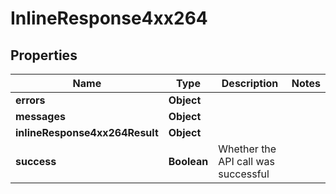 # InlineResponse4xx264

## Properties
Name | Type | Description | Notes
------------ | ------------- | ------------- | -------------
**errors** | **Object** |  | 
**messages** | **Object** |  | 
**inlineResponse4xx264Result** | **Object** |  | 
**success** | **Boolean** | Whether the API call was successful | 
